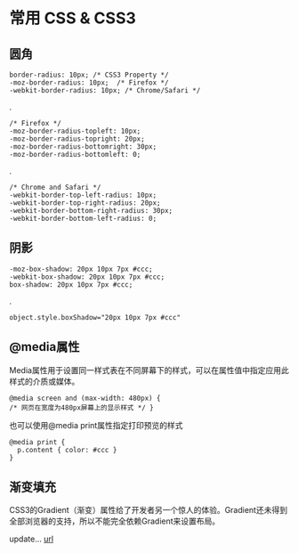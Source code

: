 # 常用 CSS & CSS3

## 圆角

    border-radius: 10px; /* CSS3 Property */  
    -moz-border-radius: 10px;  /* Firefox */ 
    -webkit-border-radius: 10px; /* Chrome/Safari */ 
    
. 

    /* Firefox */
    -moz-border-radius-topleft: 10px;
    -moz-border-radius-topright: 20px;
    -moz-border-radius-bottomright: 30px;
    -moz-border-radius-bottomleft: 0;
    
.

    /* Chrome and Safari */ 
    -webkit-border-top-left-radius: 10px;
    -webkit-border-top-right-radius: 20px; 
    -webkit-border-bottom-right-radius: 30px; 
    -webkit-border-bottom-left-radius: 0;


## 阴影

    -moz-box-shadow: 20px 10px 7px #ccc;  
    -webkit-box-shadow: 20px 10px 7px #ccc;  
    box-shadow: 20px 10px 7px #ccc; 
    
.

    object.style.boxShadow="20px 10px 7px #ccc"




## @media属性
Media属性用于设置同一样式表在不同屏幕下的样式，可以在属性值中指定应用此样式的介质或媒体。

    @media screen and (max-width: 480px) { 
    /* 网页在宽度为480px屏幕上的显示样式 */ } 
    
也可以使用@media print属性指定打印预览的样式

    @media print { 
      p.content { color: #ccc } 
    }  
    
    
    
## 渐变填充
CSS3的Gradient（渐变）属性给了开发者另一个惊人的体验。Gradient还未得到全部浏览器的支持，所以不能完全依赖Gradient来设置布局。   



update… [url](http://www.iteye.com/news/26075) 
